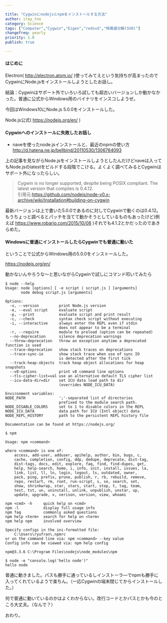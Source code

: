 ```yaml
---

title: "Cygwinにnodejsとnpmをインストールする方法"
author: iray_tno
category: Science
tags: ["Computer","Cygwin","Eigen","redsvd","特異値分解(SVD)"]
changefreq: yearly
priority: 1.0
publish: true

---
```


#### はじめに

Electron( http://electron.atom.io/ )使ってみてえという気持ちが高まったのでCygwinにNode.jsをインストールしようとしたお話し。

結論：Cygwinはサポート外でいろいろ試しても超古いバージョンしか動かなかった。普通に公式からWindows用のバイナリをインスコしようぜ。

今回はWindows10にNode.js 5.0.0をインストールした。

Node.js公式( https://nodejs.org/en/ )

<!-- headline -->

#### Cygwinへのインストールに失敗したお話し

- naveを使ったnode.jsインストールと、最近のnpmの使い方
http://d.hatena.ne.jp/bellbind/20110530/1306764093

上の記事を見ながらNode.jsをインストールしようとしたんだけどnaveは入ってもNode.jsのlatestをビルドする段階でこける。よくよく調べてみるとCygwinはサポート外になったらしい。

> Cygwin is no longer supported, despite being POSIX compliant. The latest version that compiles is 0.4.12.  
> 引用元:https://github.com/nodejs/node-v0.x-archive/wiki/Installation#building-on-cygwin

最新バージョンは上で書いた5.0.0であるのに対してCygwinで動くのは0.4.12。もうちょっと調べるとパッチを当てて動かそうとしているものもあったけど(例えば https://www.robario.com/2015/10/08 )それでも4.1.2とかだったのであきらめた。

#### Windowsに普通にインストールしたらCygwinでも普通に動いた

ということで公式からWindows用の5.0.0をインストールした。

https://nodejs.org/en/

動かないんやろうな～と思いながらCygwinで試しにコマンド叩いてみたら

```plain
$ node --help
Usage: node [options] [ -e script | script.js ] [arguments]
       node debug script.js [arguments]

Options:
  -v, --version         print Node.js version
  -e, --eval script     evaluate script
  -p, --print           evaluate script and print result
  -c, --check           syntax check script without executing
  -i, --interactive     always enter the REPL even if stdin
                        does not appear to be a terminal
  -r, --require         module to preload (option can be repeated)
  --no-deprecation      silence deprecation warnings
  --throw-deprecation   throw an exception anytime a deprecated function is used
  --trace-deprecation   show stack traces on deprecations
  --trace-sync-io       show stack trace when use of sync IO
                        is detected after the first tick
  --track-heap-objects  track heap object allocations for heap snapshots
  --v8-options          print v8 command line options
  --tls-cipher-list=val use an alternative default TLS cipher list
  --icu-data-dir=dir    set ICU data load path to dir
                        (overrides NODE_ICU_DATA)

Environment variables:
NODE_PATH               ';'-separated list of directories
                        prefixed to the module search path.
NODE_DISABLE_COLORS     set to 1 to disable colors in the REPL
NODE_ICU_DATA           data path for ICU (Intl object) data
NODE_REPL_HISTORY       path to the persistent REPL history file

Documentation can be found at https://nodejs.org/

$ npm

Usage: npm <command>

where <command> is one of:
    access, add-user, adduser, apihelp, author, bin, bugs, c,
    cache, completion, config, ddp, dedupe, deprecate, dist-tag,
    dist-tags, docs, edit, explore, faq, find, find-dupes, get,
    help, help-search, home, i, info, init, install, issues, la,
    link, list, ll, ln, login, logout, ls, outdated, owner,
    pack, ping, prefix, prune, publish, r, rb, rebuild, remove,
    repo, restart, rm, root, run-script, s, se, search, set,
    show, shrinkwrap, star, stars, start, stop, t, tag, team,
    test, tst, un, uninstall, unlink, unpublish, unstar, up,
    update, upgrade, v, verison, version, view, whoami

npm <cmd> -h     quick help on <cmd>
npm -l           display full usage info
npm faq          commonly asked questions
npm help <term>  search for help on <term>
npm help npm     involved overview

Specify configs in the ini-formatted file:
    C:\Users\ryufran\.npmrc
or on the command line via: npm <command> --key value
Config info can be viewed via: npm help config

npm@3.3.6 C:\Program Files\nodejs\node_modules\npm

$ node -e "console.log('hello node')"
hello node
```

普通に動きました。パスも勝手に通っているしインストーラ―でnpmも勝手に入ってくれているようで楽ちん。（一応Cygwinの端末閉じてからインストールした。）

何で普通に動いているのかはよくわからない。改行コードとかパスとかも今のところ大丈夫。（なんで？）

おわり。
